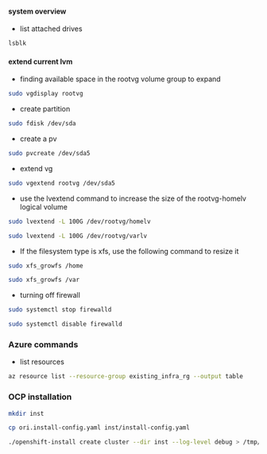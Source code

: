 
#### system overview
- list attached drives
```bash
lsblk
```

#### extend current lvm
- finding available space in the rootvg volume group to expand 
```bash
sudo vgdisplay rootvg
```

- create partition
```bash
sudo fdisk /dev/sda
```


- create a pv
```bash
sudo pvcreate /dev/sda5 
```

- extend vg
```bash
sudo vgextend rootvg /dev/sda5
```

- use the lvextend command to increase the size of the rootvg-homelv logical volume
```bash
sudo lvextend -L 100G /dev/rootvg/homelv
```
```bash
sudo lvextend -L 100G /dev/rootvg/varlv
```

- If the filesystem type is xfs, use the following command to resize it
```bash
sudo xfs_growfs /home
```
```bash
sudo xfs_growfs /var
```

- turning off firewall
```bash
sudo systemctl stop firewalld
```
```bash
sudo systemctl disable firewalld
```

### Azure commands
- list resources
```bash
az resource list --resource-group existing_infra_rg --output table
```

### OCP installation

```bash
mkdir inst
```

```bash
cp ori.install-config.yaml inst/install-config.yaml
```

```bash
./openshift-install create cluster --dir inst --log-level debug > /tmp/install.log 2>&1 &
```

